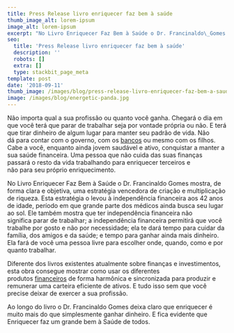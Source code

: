 ```yaml
---
title: Press Release livro enriquecer faz bem à saúde
thumb_image_alt: lorem-ipsum
image_alt: lorem-ipsum
excerpt: "No Livro Enriquecer Faz Bem à Saúde o Dr. Francinaldo\_Gomes mostra, de forma clara e objetiva, uma estratégia vencedora de criação e multiplicação de riqueza."
seo:
  title: 'Press Release livro enriquecer faz bem à saúde'
  description: ''
  robots: []
  extra: []
  type: stackbit_page_meta
template: post
date: '2018-09-11'
thumb_image: /images/blog/press-release-livro-enriquecer-faz-bem-a-saude.jpg
image: /images/blog/energetic-panda.jpg
---
```

Não importa qual a sua profissão ou quanto você ganha. Chegará o dia em que você terá que parar de trabalhar seja por vontade própria ou não. E terá que tirar dinheiro de algum lugar para manter seu padrão de vida. Não dá para contar com o governo, com os [bancos](https://economia.uol.com.br/noticias/redacao/2018/11/08/lucro-bancos-balanco-economatica.htm) ou mesmo com os filhos. Cabe a você, enquanto ainda jovem saudável e ativo, conquistar a manter a sua saúde financeira. Uma pessoa que não cuida das suas finanças passará o resto da vida trabalhando para enriquecer terceiros e não para seu próprio enriquecimento.

No Livro Enriquecer Faz Bem à Saúde o Dr. Francinaldo Gomes mostra, de forma clara e objetiva, uma estratégia vencedora de criação e multiplicação de riqueza. Esta estratégia o levou à independência financeira aos 42 anos de idade, período em que grande parte dos médicos ainda busca seu lugar ao sol. Ele também mostra que ter independência financeira não significa parar de trabalhar; a independência financeira permitirá que você trabalhe por gosto e não por necessidade; ela te dará tempo para cuidar da família, dos amigos e da saúde; e tempo para ganhar ainda mais dinheiro. Ela fará de você uma pessoa livre para escolher onde, quando, como e por quanto trabalhar.

Diferente dos livros existentes atualmente sobre finanças e investimentos, esta obra consegue mostrar como usar os diferentes produtos [financeiros](https://saudemaisacao.com.br/blog/como-investir-dinheiro-no-exterior/) de forma harmônica e sincronizada para produzir e remunerar uma carteira eficiente de ativos. E tudo isso sem que você precise deixar de exercer a sua profissão.

Ao longo do livro o Dr. Francinaldo Gomes deixa claro que enriquecer é muito mais do que simplesmente ganhar dinheiro. E fica evidente que Enriquecer faz um grande bem à Saúde de todos.
